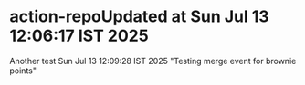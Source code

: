 # action-repoUpdated at Sun Jul 13 12:06:17 IST 2025
Another test Sun Jul 13 12:09:28 IST 2025
"Testing merge event for brownie points" 
